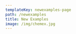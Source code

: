 ```yaml
---
templateKey: newexamples-page
path: /newexamples
title: New Examples
image: /img/chemex.jpg
---
```

